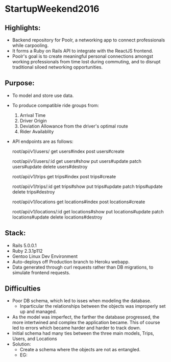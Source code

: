 # StartupWeekend2016

## Highlights:

* Backend repository for Poolr, a networking app to connect professionals while carpooling.
* It forms a Ruby on Rails API to integrate with the ReactJS frontend.
* Poolr's goal is to create meaningful personal connections amongst working professionals from time lost during commuting, and to disrupt traditional siloed networking opportunities.

## Purpose:
* To model and store use data.
* To produce compatible ride groups from:
  1. Arrival Time
  2. Driver Origin
  3. Deviation Allowance from the driver's optimal route
  4. Rider Availablity

* API endpoints are as follows:

    root/api/v1/users/
        get      users#index
        post     users#create
    
    root/api/v1/users/:id
        get      users#show
        put      users#update
        patch    users#update
        delete   users#destroy
    
    root/api/v1/trips
        get     trips#index
        post    trips#create
    
    root/api/v1/trips/:id
        get     trips#show
        put     trips#update
        patch   trips#update
        delete  trips#destroy

    root/api/v1/locations
        get     locations#index
        post    locations#create
    
    root/api/v1/locations/:id
        get     locations#show
        put     locations#update
        patch   locations#update
        delete  locations#destroy


## Stack:
* Rails 5.0.0.1
* Ruby 2.3.1p112
* Gentoo Linux Dev Environment
* Auto-deploys off Production branch to Heroku webapp.
* Data generated through curl requests rather than DB migrations, to simulate frontend requests.

## Difficulties
* Poor DB schema, which led to isses when modeling the database.
  * Inparticular the relationships between the objects was improperly set up and managed.
* As the model was imperfect, the farther the database progressed, the more intertwined and complex the application became. This of course led to errors which became harder and harder to track down.
* Initial schema had many ties between the three main models, Trips, Users, and Locations
* Solution:
  * Create a schema where the objects are not as entangled.
  * EG:


